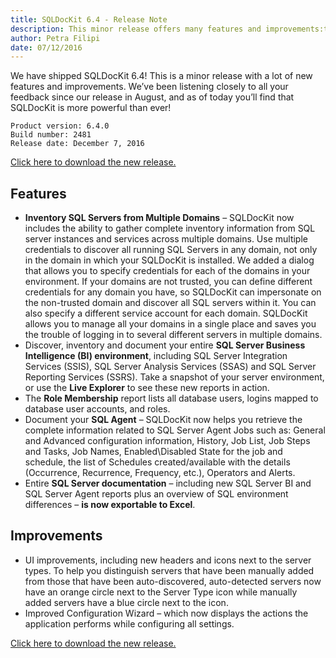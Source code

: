```yaml
---
title: SQLDocKit 6.4 - Release Note
description: This minor release offers many features and improvements:the ability to compile an inventory of and document all SQL Server Business Intelligence Services (SSIS, SSAS, SSRS) in your environment, auto-discover SQL Server instances across multiple domains, document your SQL Server Agent, and much more.
author: Petra Filipi
date: 07/12/2016
---
```


We have shipped SQLDocKit 6.4! This is a minor release with a lot of new features and improvements.
We’ve been listening closely to all your feedback since our release in August, and as of today you’ll find that SQLDocKit is more powerful than ever!

    Product version: 6.4.0
    Build number: 2481
    Release date: December 7, 2016

[Click here to download the new release.](https://www.syskit.com/products/slq-manager/download)

## Features
* __Inventory SQL Servers from Multiple Domains__ – SQLDocKit now includes the ability to gather complete inventory information from SQL server instances and services across multiple domains. Use multiple credentials to discover all running SQL Servers in any domain, not only in the domain in which your SQLDocKit is installed. We added a dialog that allows you to specify credentials for each of the domains in your environment. If your domains are not trusted, you can define different credentials for any domain you have, so SQLDocKit can impersonate on the non-trusted domain and discover all SQL servers within it. You can also specify a different service account for each domain. SQLDocKit allows you to manage all your domains in a single place and saves you the trouble of logging in to several different servers in multiple domains.
* Discover, inventory and document your entire __SQL Server Business Intelligence (BI) environment__, including SQL Server Integration Services (SSIS), SQL Server Analysis Services (SSAS) and SQL Server Reporting Services (SSRS). Take a snapshot of your server environment, or use the __Live Explorer__ to see these new reports in action.
* The __Role Membership__ report lists all database users, logins mapped to database user accounts, and roles.
* Document your __SQL Agent__ – SQLDocKit now helps you retrieve the complete information related to SQL Server Agent Jobs such as: General and Advanced configuration information, History, Job List, Job Steps and Tasks, Job Names, Enabled\Disabled State for the job and schedule, the list of Schedules created/available with the details (Occurrence, Recurrence, Frequency, etc.), Operators and Alerts.
* Entire __SQL Server documentation__ – including new SQL Server BI and SQL Server Agent reports plus an overview of SQL environment differences – __is now exportable to Excel__.

## Improvements
* UI improvements, including new headers and icons next to the server types. To help you distinguish servers that have been manually added from those that have been auto-discovered, auto-detected servers now have an orange circle next to the Server Type icon while manually added servers have a blue circle next to the icon.
* Improved Configuration Wizard – which now displays the actions the application performs while configuring all settings.

[Click here to download the new release.](https://www.syskit.com/products/slq-manager/download)
